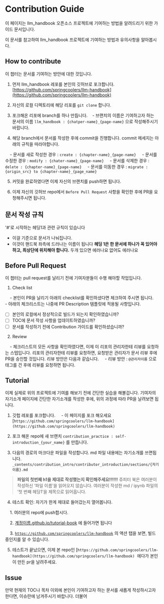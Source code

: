 
# Contribution Guide


이 페이지는 llm_handbook 오픈소스 프로젝트에 기여하는 방법을 알려드리기 위한 가이드 문서입니다.

이 문서를 참고하여 llm_handbook 프로젝트에 기여하는 방법과 유의사항을 알아봅시다.

  
## How to contribute

이 챕터는 문서를 기여하는 방안에 대한 것입니다.
  

1. 먼저 llm_handbook 레포를 본인의 깃허브로 포크합니다. [https://github.com/springcoolers/llm-handbook](https://github.com/springcoolers/llm-handbook)

2. 자신의 로컬 디렉토리에 해당 리포를 `git clone` 합니다.

3. 포크해온 리포에 branch를 하나 만듭니다.
   - 브랜치의 이름은 기여하고자 하는 문서의 이름 `llm_handbook : {chatper-name}_{page-name}` 으로 작성해주시기 바랍니다.

4. 해당 branch에서 문서를 작성한 후에 commit을 진행합니다. commit 메세지는 아래의 규칙을 따라야합니다.

    - 문서를 새로 작성한 경우 : `create : {chapter-name}_{page-name}`
    - 문서를 수정한 경우 : `modify : {chater-name}_{page-name}`
    - 문서를 삭제한 경우 : `delete : {chapter-name}_{page-name}`
    - 문서를 이동한 경우 : `migrate : {origin_src} to {chapter-name}_{page_name}`

5. 커밋을 완료하였다면 이제 자신의 브랜치를 push하면 됩니다.

6. 이제 자신의 깃허브 repo에서 `Before Pull Request` 사항을 확인한 후에 PR을 요청해주시면 됩니다.

## 문서 작성 규칙 

'#'로 시작하는 헤딩1과 관련 규칙이 있습니다
- 이걸 기준으로 문서가 나눠집니다.
- 이것이 핸드북 좌측에 드러나는 이름이 됩니다
**헤딩 1은 한 문서에 하나가 꼭 있어야 하고, 최상단에 위치해야 합니다.**
  두개 있으면 에러나요 없어도 에러나요
  
  


## Before Pull Request

이 챕터는 pull request를 날리기 전에 기여자분들이 수행 해야할 작업입니다.

1. Check list

    - 본인이 PR을 날리기 아래의 checklist를 확인하셨다면 체크하여 주시면 됩니다.
    - 아래의 체크리스트는 나중에 PR Description 템플릿에 적용될 사항입니다.


- [ ] 본인의 로컬에서 정상적으로 빌드가 되는지 확인하였습니까?
- [ ] TOC에 문서 작성 사항을 업데이트하였습니까?
- [ ] 문서를 작성하기 전에 Contribution 가이드를 확인하셨습니까?

2. Review

    - 체크리스트의 모든 사항을 확인하였다면, 이제 이 리포의 관리자한테 리뷰를 요청하는 스텝입니다. 리포의 관리자한테 리뷰를 요청하면, 요청받은 관리자가 문서 리뷰 후에 PR을 승인할 것입니다. 리뷰 방안은 다음과 같습니다.
    - 리뷰 방안 : `@관리자이름` 으로 태그를 건 후에 리뷰를 요청하면 됩니다.

## Tutorial  

이제 실제로 위의 프로젝트에 기여를 해보기 전에 간단한 실습을 해볼겁니다. 기여자의 자기소개 페이지에 간단한 자기소개를 작성한 후에, 위의 과정에 따라 PR을 날려보면 됩니다.

  
1. 깃헙 레포를 포크합니다.
    -  이 페이지를 포크 해오세요 [`https://github.com/springcoolers/llm-handbook](https://github.com/springcoolers/llm-handbook)`  

2. 포크 해온 repo에 새 브랜치 `contribution_practice : self-introduction_{your_name}`
를 만듭니다.

3. 다음의 경로의 마크다운 파일을 작성합니다. md 파일 내용에는 자기소개를 쓰면됩니다.
   `_contents/contribution_intro/contributor_introduction/sections/{자기 이름}.md`

>**파일의 첫번째 h1을 제대로 작성했는지 확인해주세요!!!!!!** 쥬피터 북은 여러분이 작성하신 ‘파일 이름’을 읽어오지 않습니다. 여러분이 작성한 md / ipynb 파일의 ‘첫 번째 헤딩1’을 제목으로 읽어옵니다.


4. 테스트 확인: 자기가 한게 제대로 들어갔는지 열어봅니다.

    1. 여러분의 repo에 push합시다.

    2. [계정이름.github.io/tutorial-book](http://계정이름.github.io/tutorial-book) 에 들어가면 됩니다

    3. [`https://github.com/springcoolers/llm-handbook`](https://github.com/springcoolers/llm-handbook) 의 액션 탭을 보면, 빌드 중인지를 알 수 있습니다.

5. 테스트가 끝났으면, 이제 본 repo인 [`https://github.com/springcoolers/llm-handbook](https://github.com/springcoolers/llm-handbook)`  에다가 본인이 만든 pr을 날려주세요.

## Issue

만약 현재의 TOC나 목차 이외에 본인이 기여하고자 하는 문서를 새롭게 작성하시고자 한다면, 이슈란에 남겨주시기 바랍니다. 더불어

